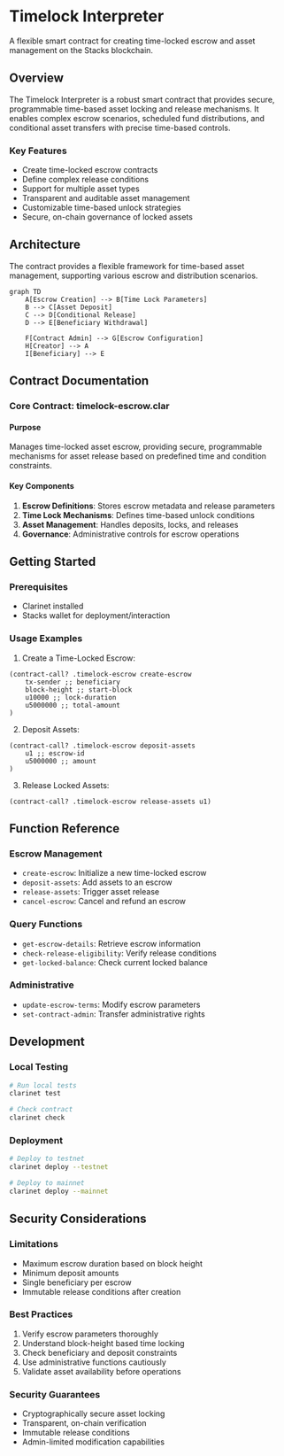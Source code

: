 # Timelock Interpreter

A flexible smart contract for creating time-locked escrow and asset management on the Stacks blockchain.

## Overview

The Timelock Interpreter is a robust smart contract that provides secure, programmable time-based asset locking and release mechanisms. It enables complex escrow scenarios, scheduled fund distributions, and conditional asset transfers with precise time-based controls.

### Key Features
- Create time-locked escrow contracts
- Define complex release conditions
- Support for multiple asset types
- Transparent and auditable asset management
- Customizable time-based unlock strategies
- Secure, on-chain governance of locked assets

## Architecture

The contract provides a flexible framework for time-based asset management, supporting various escrow and distribution scenarios.

```mermaid
graph TD
    A[Escrow Creation] --> B[Time Lock Parameters]
    B --> C[Asset Deposit]
    C --> D[Conditional Release]
    D --> E[Beneficiary Withdrawal]
    
    F[Contract Admin] --> G[Escrow Configuration]
    H[Creator] --> A
    I[Beneficiary] --> E
```

## Contract Documentation

### Core Contract: timelock-escrow.clar

#### Purpose
Manages time-locked asset escrow, providing secure, programmable mechanisms for asset release based on predefined time and condition constraints.

#### Key Components
1. **Escrow Definitions**: Stores escrow metadata and release parameters
2. **Time Lock Mechanisms**: Defines time-based unlock conditions
3. **Asset Management**: Handles deposits, locks, and releases
4. **Governance**: Administrative controls for escrow operations

## Getting Started

### Prerequisites
- Clarinet installed
- Stacks wallet for deployment/interaction

### Usage Examples

1. Create a Time-Locked Escrow:
```clarity
(contract-call? .timelock-escrow create-escrow 
    tx-sender ;; beneficiary
    block-height ;; start-block
    u10000 ;; lock-duration
    u5000000 ;; total-amount
)
```

2. Deposit Assets:
```clarity
(contract-call? .timelock-escrow deposit-assets 
    u1 ;; escrow-id
    u5000000 ;; amount
)
```

3. Release Locked Assets:
```clarity
(contract-call? .timelock-escrow release-assets u1)
```

## Function Reference

### Escrow Management
- `create-escrow`: Initialize a new time-locked escrow
- `deposit-assets`: Add assets to an escrow
- `release-assets`: Trigger asset release
- `cancel-escrow`: Cancel and refund an escrow

### Query Functions
- `get-escrow-details`: Retrieve escrow information
- `check-release-eligibility`: Verify release conditions
- `get-locked-balance`: Check current locked balance

### Administrative
- `update-escrow-terms`: Modify escrow parameters
- `set-contract-admin`: Transfer administrative rights

## Development

### Local Testing
```bash
# Run local tests
clarinet test

# Check contract
clarinet check
```

### Deployment
```bash
# Deploy to testnet
clarinet deploy --testnet

# Deploy to mainnet
clarinet deploy --mainnet
```

## Security Considerations

### Limitations
- Maximum escrow duration based on block height
- Minimum deposit amounts
- Single beneficiary per escrow
- Immutable release conditions after creation

### Best Practices
1. Verify escrow parameters thoroughly
2. Understand block-height based time locking
3. Check beneficiary and deposit constraints
4. Use administrative functions cautiously
5. Validate asset availability before operations

### Security Guarantees
- Cryptographically secure asset locking
- Transparent, on-chain verification
- Immutable release conditions
- Admin-limited modification capabilities